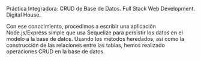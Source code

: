 Práctica Integradora: CRUD de Base de Datos. Full Stack Web Development. Digital House.

Con ese conocimiento, procedimos a escribir una aplicación Node.js/Express simple que
usa Sequelize para persistir los datos en el modelo a la base de datos. Usando los métodos
heredados, así como la construcción de las relaciones entre las tablas, hemos realizado
operaciones CRUD en la base de datos.